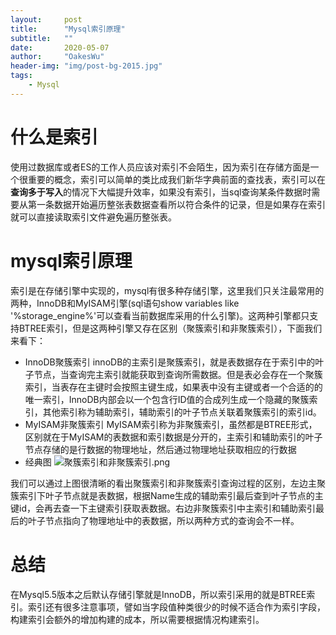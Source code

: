 ```yaml
---
layout:     post
title:      "Mysql索引原理"
subtitle:   ""
date:       2020-05-07
author:     "OakesWu"
header-img: "img/post-bg-2015.jpg"
tags:
    - Mysql
---
```


# 什么是索引
使用过数据库或者ES的工作人员应该对索引不会陌生，因为索引在存储方面是一个很重要的概念，索引可以简单的类比成我们新华字典前面的查找表，索引可以在**查询多于写入**的情况下大幅提升效率，如果没有索引，当sql查询某条件数据时需要从第一条数据开始遍历整张表数据查看所以符合条件的记录，但是如果存在索引就可以直接读取索引文件避免遍历整张表。

# mysql索引原理
索引是在存储引擎中实现的，mysql有很多种存储引擎，这里我们只关注最常用的两种，InnoDB和MyISAM引擎(sql语句show variables like '%storage_engine%'可以查看当前数据库采用的什么引擎)。这两种引擎都只支持BTREE索引，但是这两种引擎又存在区别（聚簇索引和非聚簇索引），下面我们来看下：
- InnoDB聚簇索引
innoDB的主索引是聚簇索引，就是表数据存在于索引中的叶子节点，当查询完主索引就能获取到查询所需数据。但是表必会存在一个聚簇索引，当表存在主键时会按照主键生成，如果表中没有主键或者一个合适的的唯一索引，InnoDB内部会以一个包含行ID值的合成列生成一个隐藏的聚簇索引，其他索引称为辅助索引，辅助索引的叶子节点关联着聚簇索引的索引id。
- MyISAM非聚簇索引
MyISAM索引称为非聚簇索引，虽然都是BTREE形式，区别就在于MyISAM的表数据和索引数据是分开的，主索引和辅助索引的叶子节点存储的是行数据的物理地址，然后通过物理地址获取相应的行数据
- 经典图
![聚簇索引和非聚簇索引.png](https://upload-images.jianshu.io/upload_images/9082703-b25d5da0af22480c.png?imageMogr2/auto-orient/strip%7CimageView2/2/w/1240)

我们可以通过上图很清晰的看出聚簇索引和非聚簇索引查询过程的区别，左边主聚簇索引下叶子节点就是表数据，根据Name生成的辅助索引最后查到叶子节点的主键id，会再去查一下主键索引获取表数据。右边非聚簇索引中主索引和辅助索引最后的叶子节点指向了物理地址中的表数据，所以两种方式的查询会不一样。

# 总结
在Mysql5.5版本之后默认存储引擎就是InnoDB，所以索引采用的就是BTREE索引。索引还有很多注意事项，譬如当字段值种类很少的时候不适合作为索引字段，构建索引会额外的增加构建的成本，所以需要根据情况构建索引。